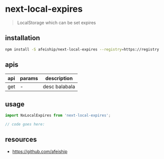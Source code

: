 # next-local-expires
> LocalStorage which can be set expires

## installation
```bash
npm install -S afeiship/next-local-expires --registry=https://registry.npm.taobao.org
```

## apis
| api | params | description   |
|-----|--------|---------------|
| get | -      | desc balabala |

## usage
```js
import NxLocalExpires from 'next-local-expires';

// code goes here:
```

## resources
- https://github.com/afeiship
